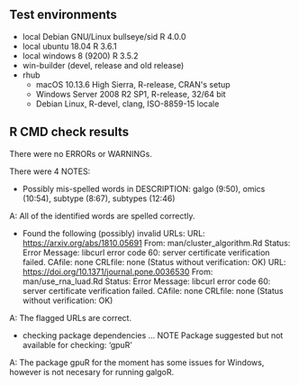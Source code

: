 ## Test environments

* local Debian GNU/Linux bullseye/sid R 4.0.0
* local ubuntu  18.04 R 3.6.1
* local windows 8 (9200) R 3.5.2
* win-builder (devel, release and old release)
* rhub
    - macOS 10.13.6 High Sierra, R-release, CRAN's setup
    - Windows Server 2008 R2 SP1, R-release, 32/64 bit 
    - Debian Linux, R-devel, clang, ISO-8859-15 locale

## R CMD check results
There were no ERRORs or WARNINGs. 

There were 4 NOTES:

* Possibly mis-spelled words in DESCRIPTION:  galgo (9:50), omics (10:54), subtype (8:67), subtypes (12:46)

A: All of the identified words are spelled correctly.

* Found the following (possibly) invalid URLs: URL: https://arxiv.org/abs/1810.05691 From: man/cluster_algorithm.Rd Status: Error Message: libcurl error code 60: server certificate verification failed. CAfile: none CRLfile: none (Status without verification: OK) URL: https://doi.org/10.1371/journal.pone.0036530 From: man/use_rna_luad.Rd Status: Error Message: libcurl error code 60: server certificate verification failed. CAfile: none CRLfile: none (Status without verification: OK)

A: The flagged URLs are correct.

* checking package dependencies ... NOTE Package suggested but not available for checking: ‘gpuR’

A: The package gpuR for the moment has some issues for Windows, however is not necesary for running galgoR.


